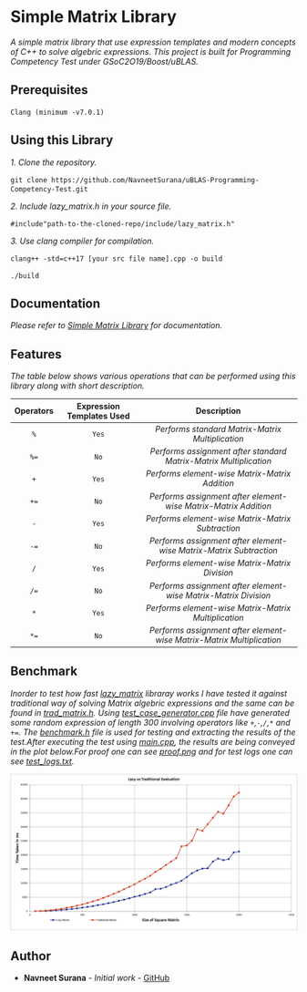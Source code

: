 
# Simple Matrix Library
 *A simple matrix library that use expression templates and modern concepts of C++ to solve algebric expressions. This project is built for Programming Competency Test under GSoC2O19/Boost/uBLAS.*
## Prerequisites

```
Clang (minimum -v7.0.1)
```

## Using this Library 

*1.  Clone the repository.*
```
git clone https://github.com/NavneetSurana/uBLAS-Programming-Competency-Test.git
```

*2.  Include lazy_matrix.h in your source file.*
```
#include"path-to-the-cloned-repo/include/lazy_matrix.h"
```

*3. Use clang compiler for compilation.*
```
clang++ -std=c++17 [your src file name].cpp -o build
```
```
./build
```

## Documentation

*Please refer to [Simple Matrix Library](https://navneetsurana.github.io/uBLAS-Programming-Competency-Test) for documentation.*

## Features

*The table below shows various operations that can be performed using this library along with short description.*

| Operators | Expression Templates Used|Description|
|:---:|:--------------------------:|:-----------:|
| `%`  |   `Yes` | *Performs standard Matrix-Matrix Multiplication*|
| `%=` |   `No`  | *Performs assignment after standard Matrix-Matrix Multiplication*|
| `+`  |   `Yes` | *Performs element-wise Matrix-Matrix Addition*|
| `+=` |   `No`  | *Performs assignment after element-wise Matrix-Matrix Addition*|
| `-`  |   `Yes` | *Performs element-wise Matrix-Matrix Subtraction*|
| `-=` |   `No`  | *Performs assignment after element-wise Matrix-Matrix Subtraction*|
| `/`  |   `Yes` | *Performs element-wise Matrix-Matrix Division*|
| `/=` |   `No`  | *Performs assignment after element-wise Matrix-Matrix Division*|
| `*`  |   `Yes` | *Performs element-wise Matrix-Matrix Multiplication*|
| `*=` |   `No`  | *Performs assignment after element-wise Matrix-Matrix Multiplication*|

## Benchmark

*Inorder to test how fast [lazy_matrix](include/lazy_matrix.h) libraray works I have tested it against traditional way of solving Matrix algebric expressions and the same can be found in [trad_matrix.h](include/trad_matrix.h). Using [test_case_generator.cpp](src/test_case_generator.cpp) file have generated some random expression of length 300 involving operators like `+`,`-`,`/`,`*` and  `+=`. The [benchmark.h](include/benchmark.h) file is used for testing and extracting the results of the test.After executing the test using [main.cpp](src/main.cpp), the results are being conveyed in the plot below.For proof one can see [proof.png](proof.png) and for test logs one can see [test_logs.txt](other/test_logs.txt).*

![Link Broken](other/graph.png)
## Author

* **Navneet Surana** - *Initial work* - [GitHub](https://github.com/NavneetSurana)
 



